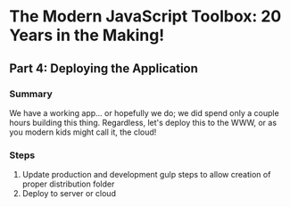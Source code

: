 # The Modern JavaScript Toolbox: 20 Years in the Making!

## Part 4: Deploying the Application

### Summary
We have a working app… or hopefully we do; we did spend only a couple hours building this thing. Regardless, let's deploy this to the WWW, or as you modern kids might call it, the cloud!

### Steps
1. Update production and development gulp steps to allow creation of proper distribution folder
2. Deploy to server or cloud
